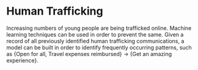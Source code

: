 # Human Trafficking
Increasing numbers of young people are being trafficked online. Machine learning techniques can be used in order to prevent the same. Given a record of all previously identified human trafficking communications, a model can be built in order to identify frequently occurring patterns, such as {Open for all, Travel expenses reimbursed} -> {Get an amazing experience}.
